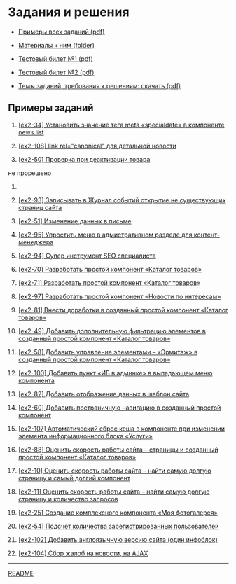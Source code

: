 
# Задания и решения

* [Примеры всех заданий (pdf)](../pubinfo/Ex2AllType.pdf)

* [Материалы к ним (folder)](../pubinfo/materials4.0.4)

* [Тестовый билет №1 (pdf)](../pubinfo/Ex2Demo1.pdf)

* [Тестовый билет №2 (pdf)](../pubinfo/Ex2Demo2.pdf)

* [Темы заданий, требования к решениям: скачать (pdf)](../pubinfo/Ex2Description.pdf)

## Примеры заданий

1. [[ex2-34] Установить значение тега meta «specialdate» в компоненте news.list](./ex2-34.md)

2. [[ex2-108] link rel="canonical" для детальной новости](./ex2-108.md)

3. [[ex2-50] Проверка при деактивации товара](./ex2-50.md)

не прорешено


1. 

1. [[ex2-93] Записывать в Журнал событий открытие не существующих страниц сайта](./ex2-93.md)

1. [[ex2-51] Изменение данных в письме](./ex2-51.md)

1. [[ex2-95] Упростить меню в адмистративном разделе для контент-менеджера](./ex2-95.md)

1. [[ex2-94] Супер инструмент SEO специалиста](./ex2-94.md)

1. [[ex2-70] Разработать простой компонент «Каталог товаров»](./ex2-70.md)

1. [[ex2-71] Разработать простой компонент «Каталог товаров»](./ex2-71.md)

1. [[ex2-97] Разработать простой компонент «Новости по интересам»](./ex2-97.md)

1. [[ex2-81] Внести доработки в созданный простой компонент «Каталог товаров»](./ex2-81.md)

1. [[ex2-49] Добавить дополнительную фильтрацию элементов в созданный простой компонент «Каталог товаров»](./ex2-49.md)

1. [[ex2-58] Добавить управление элементами – «Эрмитаж» в созданный простой компонент «Каталог товаров»](./ex2-58.md)

1. [[ex2-100] Добавить пункт «ИБ в админке» в выпадающем меню компонента](./ex2-100.md)

1. [[ex2-82] Добавить отображение данных в шаблон сайта](./ex2-82.md)

1. [[ex2-60] Добавить постраничную навигацию в созданный простой компонент](./ex2-60.md)

1. [[ex2-107] Автоматический сброс кеша в компоненте при изменении элемента информационного блока «Услуги»](./ex2-107.md)

1. [[ex2-88] Оценить скорость работы сайта – страницы и созданный простой компонент «Каталог товаров»](./ex2-88.md)

1. [[ex2-10] Оценить скорость работы сайта – найти самую долгую страницу и самый долгий компонент](./ex2-10.md)

1. [[ex2-11] Оценить скорость работы сайта – найти самую долгую страницу и количество запросов](./ex2-11.md)

1. [[ex2-25] Создание комплексного компонента «Моя фотогалерея»](./ex2-25.md)

1. [[ex2-54] Подсчет количества зарегистрированных пользователей](./ex2-54.md)

1. [[ex2-102] Добавить англоязычную версию сайта (один инфоблок)](./ex2-102.md)

1. [[ex2-104] Сбор жалоб на новости, на AJAX](./ex2-104.md)

____
[README](../../README.md)